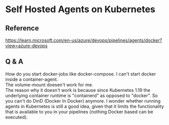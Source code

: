 # Self Hosted Agents on Kubernetes 

## Reference  
https://learn.microsoft.com/en-us/azure/devops/pipelines/agents/docker?view=azure-devops

## Q & A  
How do you start docker-jobs like docker-compose. I can't start docker inside a container-agent.  
The volume-mount doesen't work for me.  
The reason why it doesn't work is because since Kubernetes 1.19 the underlying container runtime is "containerd" as opposed to "docker". So you can't do DinD (Docker In Docker) anymore. I wonder whether running agents in Kubernetes is still a good idea, given that it limits the functionality that is available to you in your pipelines (nothing Docker based can be executed).  
